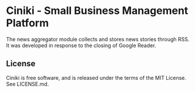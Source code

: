 Ciniki - Small Business Management Platform
===========================================

The news aggregator module collects and stores news stories through RSS.  It was developed
in response to the closing of Google Reader.

License
-------
Ciniki is free software, and is released under the terms of the MIT License. See LICENSE.md.

